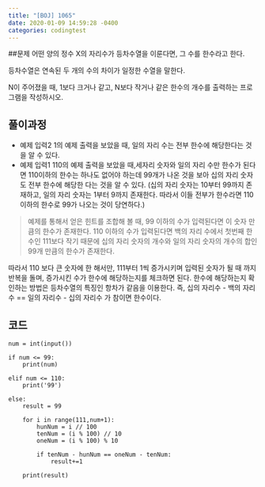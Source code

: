 ```yaml
---
title: "[BOJ] 1065"
date: 2020-01-09 14:59:28 -0400
categories: codingtest
---
```


##문제
어떤 양의 정수 X의 자리수가 등차수열을 이룬다면, 그 수를 한수라고 한다.

등차수열은 연속된 두 개의 수의 차이가 일정한 수열을 말한다.

N이 주어졌을 때, 1보다 크거나 같고, N보다 작거나 같은 한수의 개수를 출력하는 프로그램을 작성하시오. 

## 풀이과정
- 예제 입력2 1의 예제 출력을 보았을 때, 일의 자리 수는 전부 한수에 해당한다는 것을 알 수 있다.
- 예제 입력1 110의 예제 출력을 보았을 때,세자리 숫자와 일의 자리 수만 한수가 된다면 110이하의 한수는 하나도 없어야 하는데 99개가 나온 것을 보아
십의 자리 숫자도 전부 한수에 해당한 다는 것을 알 수 있다. 
(십의 자리 숫자는 10부터 99까지 존재하고, 일의 자리 숫자는 1부터 9까지 존재한다. 따라서 이들 전부가 한수라면
110 이하의 한수로 99가 나오는 것이 당연하다.)

> 예제를 통해서 얻은 힌트를 조합해 볼 때, 
> 99 이하의 수가 입력된다면 이 숫자 만큼의 한수가 존재한다.
> 110 이하의 수가 입력된다면 백의 자리 수에서 첫번째 한수인 111보다 작기 때문에 십의 자리 숫자의 개수와 일의 자리 숫자의 개수의 합인 99개 만큼의 한수가 존재한다.

따라서 110 보다 큰 숫자에 한 해서만, 111부터 1씩 증가시키며 입력된 숫자가 될 때 까지 반복을 돌며, 증가시킨 수가 한수에 해당하는지를 체크하면 된다.
한수에 해당하는지 확인하는 방법은 등차수열의 특징인 항차가 같음을 이용한다.
즉, 십의 자리수 - 백의 자리수 == 일의 자리수 - 십의 자리수 가 참이면 한수이다.

## 코드
```
num = int(input())

if num <= 99:
    print(num)

elif num <= 110:
    print('99')

else:
    result = 99

    for i in range(111,num+1):
        hunNum = i // 100
        tenNum = (i % 100) // 10
        oneNum = (i % 100) % 10

        if tenNum - hunNum == oneNum - tenNum:
            result+=1

    print(result)   
    
```
